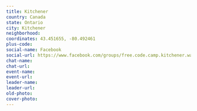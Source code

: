 ```yaml
---
title: Kitchener
country: Canada
state: Ontario
city: Kitchener
neighborhood: 
coordinates: 43.451655, -80.492461
plus-code:
social-name: Facebook
social-url: https://www.facebook.com/groups/free.code.camp.kitchener.waterloo.on
chat-name:
chat-url:
event-name:
event-url:
leader-name:
leader-url:
old-photo: 
cover-photo:
---
```


